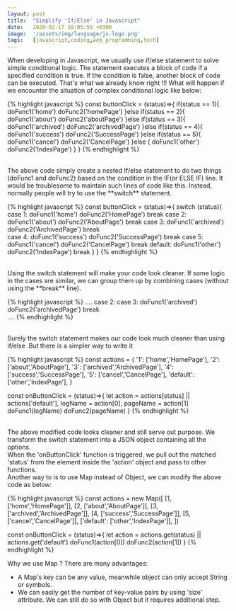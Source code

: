 ```yaml
---
layout: post
title:  "Simplify 'If/Else' in Javascript"
date:   2020-02-17 18:05:55 +0300
image:  '/assets/img/language/js-logo.png'
tags:   [javascript,coding,web_programming,tech]
---
```


When developing in Javascript, we usually use if/else statement to solve simple conditional logic. The statement executes a block of code if a specified condition is true. If the condition is false, another block of code can be executed. That's what we already know right !!! What will happen if we encounter the situation of complex conditional logic like below:

{% highlight javascript %}
const buttonClick = (status)=>{
  if(status == 1){
    doFunc1('home')
    doFunc2('homePage')
  }else if(status == 2){
    doFunc1('about')
    doFunc2('aboutPage')
  }else if(status == 3){
    doFunc1('archived')
    doFunc2('archivedPage')
  }else if(status == 4){
    doFunc1('success')
    doFunc2('SuccessPage')
  }else if(status == 5){
    doFunc1('cancel')
    doFunc2('CancelPage')
  }else {
    doFunc1('other')
    doFunc2('IndexPage')
  }
}
{% endhighlight %}

<br/>
The above code simply create a nested If/else statement to do two things (doFunc1 and doFunc2) based on the condition in the IF(or ELSE IF) line. It would be troublesome to maintain such lines of code like this. Instead, normally people will try to use the **switch** statement.

{% highlight javascript %}
const buttonClick = (status)=>{
  switch (status){
    case 1:
      doFunc1('home')
      doFunc2('HomePage')
      break
    case 2:
      doFunc1('about')
      doFunc2('AboutPage')
      break
    case 3:
      doFunc1('archived')
      doFunc2('ArchivedPage')
      break  
    case 4:
      doFunc1('success')
      doFunc2('SuccessPage')
      break
    case 5:
      doFunc1('cancel')
      doFunc2('CancelPage')
      break
    default:
      doFunc1('other')
      doFunc2('IndexPage')
      break
  }
}
{% endhighlight %}

<br/>
Using the switch statement will make your code look cleaner. If some logic in the cases are similar, we can group them up by combining cases (without using the **break** line).

{% highlight javascript %}
....
case 2:
case 3:
  doFunc1('archived')
  doFunc2('archivedPage')
  break  
....
{% endhighlight %}

<br/>
Surely the switch statement makes our code look much cleaner than using if/else
.But there is a simpler way to write it

{% highlight javascript %}
const actions = {
  '1': ['home','HomePage'],
  '2': ['about','AboutPage'],
  '3': ['archived','ArchivedPage'],
  '4': ['success','SuccessPage'],
  '5': ['cancel','CancelPage'],
  'default': ['other','IndexPage'],
}

const onButtonClick = (status)=>{
  let action = actions[status] || actions['default'],
      logName = action[0],
      pageName = action[1]
  doFunc1(logName)
  doFunc2(pageName)
}
{% endhighlight %}

<br/>
The above modified code looks cleaner and still serve out purpose. We transform the switch statement into a JSON object containing all the options.<br/>
When the 'onButtonClick' function is triggered, we pull out the matched 'status' from the element inside the 'action' object and pass to other functions.

<br/>
Another way to is to use Map instead of Object, we can modify the above code as below:

{% highlight javascript %}
const actions = new Map([
  [1, ['home','HomePage']],
  [2, ['about','AboutPage']],
  [3, ['archived','ArchivedPage']],
  [4, ['success','SuccessPage']],
  [5, ['cancel','CancelPage']],
  ['default': ['other','IndexPage']],
])

const onButtonClick = (status)=>{
  let action = actions.get(status) || actions.get('default')
  doFunc1(action[0])
  doFunc2(action[1])
}
{% endhighlight %}

Why we use Map ? There are many advantages:

* A Map's key can be any value, meanwhile object can only accept String or symbols.
* We can easily get the number of key-value pairs by using 'size' attribute. We can still do so with Object but it requires additional step.